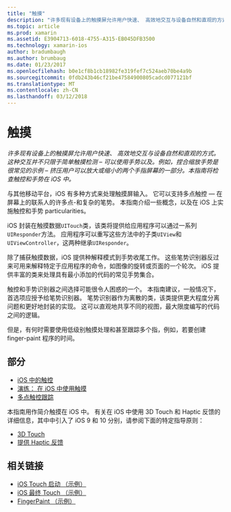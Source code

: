 ```yaml
---
title: "触摸"
description: "许多现有设备上的触摸屏允许用户快速、 高效地交互与设备自然和直观的方式。 这种交互并不只限于简单触摸检测 – 可以使用手势以及。 例如，捏合缩放手势是很常见的示例 – 挤压用户可以放大或缩小的两个手指屏幕的一部分。本指南将检查触控和手势在 iOS 中。"
ms.topic: article
ms.prod: xamarin
ms.assetid: E3904713-6018-4755-A315-EB045DFB3500
ms.technology: xamarin-ios
author: bradumbaugh
ms.author: brumbaug
ms.date: 01/23/2017
ms.openlocfilehash: b0e1cf8b1cb18982fe319fef7c524aeb70be4a9b
ms.sourcegitcommit: 0fdb243b46cf21be47584900805cadcd077121bf
ms.translationtype: MT
ms.contentlocale: zh-CN
ms.lasthandoff: 03/12/2018
---
```

# <a name="touch"></a>触摸

_许多现有设备上的触摸屏允许用户快速、 高效地交互与设备自然和直观的方式。这种交互并不只限于简单触摸检测 – 可以使用手势以及。例如，捏合缩放手势是很常见的示例 – 挤压用户可以放大或缩小的两个手指屏幕的一部分。本指南将检查触控和手势在 iOS 中。_


与其他移动平台，iOS 有多种方式来处理触摸屏输入。 它可以支持多点触控 — 在屏幕上的联系人的许多点-和复杂的笔势。 本指南介绍一些概念，以及在 iOS 上实施触控和手势 particularities。

iOS 封装在触摸数据`UITouch`类，该类将提供给应用程序可以通过一系列`UIResponder`方法。 应用程序可以重写这些方法中的子类`UIView`和`UIViewController`，这两种继承`UIResponder`。

除了捕获触摸数据，iOS 提供种解释模式到手势收尾工作。 这些笔势识别器反过来可用来解释特定于应用程序的命令，如图像的旋转或页面的一个轮次。 iOS 提供丰富的类来处理具有最小添加的代码的常见手势集合。

触控和手势识别器之间选择可能很令人困惑的一个。 本指南建议，一般情况下，首选项应授予给笔势识别器。 笔势识别器作为离散的类，该类提供更大程度分离问题和更好地封装的实现。 这可以直观地共享不同的视图，最大限度编写的代码之间的逻辑。

但是，有何时需要使用低级别触摸处理和甚至跟踪多个指，例如，若要创建 finger-paint 程序的时间。

## <a name="sections"></a>部分

-  [iOS 中的触控](touch-in-ios.md)
-  [演练： 在 iOS 中使用触摸](ios-touch-walkthrough.md)
-  [多点触控跟踪](touch-tracking.md)

本指南用作简介触摸在 iOS 中。 有关在 iOS 中使用 3D Touch 和 Haptic 反馈的详细信息，其中中引入了 iOS 9 和 10 分别，请参阅下面的特定指导原则：

* [3D Touch](~/ios/platform/3d-touch.md)
* [提供 Haptic 反馈](~/ios/user-interface/ios-ui/haptic-feedback.md)



## <a name="related-links"></a>相关链接

- [iOS Touch 启动 （示例）](https://developer.xamarin.com/samples/monotouch/ApplicationFundamentals/Touch_start)
- [iOS 最终 Touch （示例）](https://developer.xamarin.com/samples/monotouch/ApplicationFundamentals/Touch_final)
- [FingerPaint （示例）](https://developer.xamarin.com/samples/monotouch/ApplicationFundamentals/FingerPaint)
